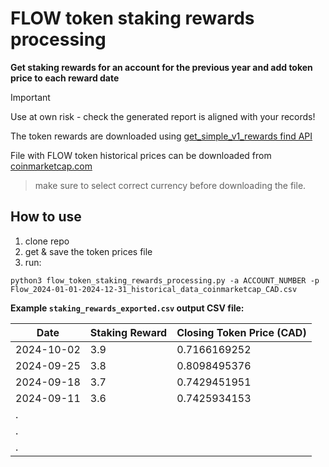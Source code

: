# FLOW token staking rewards processing
**Get staking rewards for an account for the previous year and add token price to each reward date**

> [!IMPORTANT]  
> Use at own risk - check the generated report is aligned with your records!

The token rewards are downloaded using [get_simple_v1_rewards find API](https://api.find.xyz/swagger/index.html#/Simple/get_simple_v1_rewards)
                        
File with FLOW token historical prices can be downloaded from [coinmarketcap.com](https://coinmarketcap.com/currencies/flow/historical-data/)
> make sure to select correct currency before downloading the file.

## How to use
1) clone repo
2) get & save the token prices file
3) run:

```
python3 flow_token_staking_rewards_processing.py -a ACCOUNT_NUMBER -p Flow_2024-01-01-2024-12-31_historical_data_coinmarketcap_CAD.csv
```

**Example `staking_rewards_exported.csv` output CSV file:**

|Date|Staking Reward|Closing Token Price (CAD)|
|----|--------------|-------------------------|
|2024-10-02|3.9|0.7166169252|
|2024-09-25|3.8|0.8098495376|
|2024-09-18|3.7|0.7429451951|
|2024-09-11|3.6|0.7425934153|
|.|||
|.|||
|.|||
